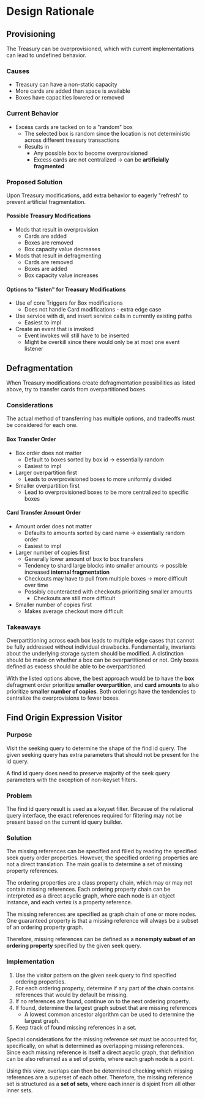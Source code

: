 # Design Rationale

## Provisioning

The Treasury can be overprovisioned, which with current implementations can lead to undefined behavior.

### Causes

* Treasury can have a non-static capacity
* More cards are added than space is available
* Boxes have capacities lowered or removed

### Current Behavior

* Excess cards are tacked on to a "random" box
  * The selected box is random since the location is not deterministic across different treasury transactions
  * Results in
    * Any possible box to become overprovisioned
    * Excess cards are not centralized -> can be **artificially fragmented**

### Proposed Solution

Upon Treasury modifications, add extra behavior to eagerly "refresh" to prevent artificial fragmentation.

#### Possible Treasury Modifications

* Mods that result in overprovision
  * Cards are added
  * Boxes are removed
  * Box capacity value decreases
* Mods that result in defragmenting
  * Cards are removed
  * Boxes are added
  * Box capacity value increases

#### Options to "listen" for Treasury Modifications

* Use ef core Triggers for Box modifications
  * Does not handle Card modifications - extra edge case
* Use service with di, and insert service calls in currently existing paths
  * Easiest to impl
* Create an event that is invoked
  * Event invokes will still have to be inserted
  * Might be overkill since there would only be at most one event listener

## Defragmentation

When Treasury modifications create defragmentation possibilities as listed above, try to transfer cards from overpartitioned boxes.

### Considerations

The actual method of transferring has multiple options, and tradeoffs must be considered for each one.

#### Box Transfer Order

* Box order does not matter
  * Default to boxes sorted by box id -> essentially random
  * Easiest to impl
* Larger overpartition first
  * Leads to overprovisioned boxes to more uniformly divided
* Smaller overpartition first
  * Lead to overprovisioned boxes to be more centralized to specific boxes

#### Card Transfer Amount Order

* Amount order does not matter
  * Defaults to amounts sorted by card name -> essentially random order
  * Easiest to impl
* Larger number of copies first
  * Generally lower amount of box to box transfers
  * Tendency to shard large blocks into smaller amounts -> possible increased **internal fragmentation**
  * Checkouts may have to pull from multiple boxes -> more difficult over time
  * Possibly counteracted with checkouts prioritizing smaller amounts
    * Checkouts are still more difficult
* Smaller number of copies first
  * Makes average checkout more difficult

### Takeaways

Overpartitioning across each box leads to multiple edge cases that cannot be fully addressed without individual drawbacks. Fundamentally, invariants about the underlying storage system should be modified. A distinction should be made on whether a box can be overpartitioned or not. Only boxes defined as excess should be able to be overpartitioned.

With the listed options above, the best approach would be to have the **box** defragment order prioritize **smaller overpartition**, and **card amounts** to also prioritize **smaller number of copies**. Both orderings have the tendencies to centralize the overprovisions to fewer boxes.

## Find Origin Expression Visitor

### Purpose

Visit the seeking query to determine the shape of the find id query. The given seeking query has extra parameters that should not be present for the id query.

A find id query does need to preserve majority of the seek query parameters with the exception of non-keyset filters.

### Problem

The find id query result is used as a keyset filter. Because of the relational query interface, the exact references required for filtering may not be present based on the current id query builder.

### Solution

The missing references can be specified and filled by reading the specified seek query order properties. However, the specified ordering properties are not a direct translation. The main goal is to determine a set of missing property references.

The ordering properties are a class property chain, which may or may not contain missing references. Each ordering property chain can be interpreted as a direct acyclic graph, where each node is an object instance, and each vertex is a property reference.

The missing references are specified as graph chain of one or more nodes. One guaranteed property is that a missing reference will always be a subset of an ordering property graph.

Therefore, missing references can be defined as a **nonempty subset of an ordering property** specified by the given seek query.

### Implementation

1. Use the visitor pattern on the given seek query to find specified ordering properties.
2. For each ordering property, determine if any part of the chain contains references that would by default be missing.
3. If no references are found, continue on to the next ordering property.
4. If found, determine the largest graph subset that are missing references
    * A lowest common ancestor algorithm can be used to determine the largest graph.
5. Keep track of found missing references in a set.

Special considerations for the missing reference set must be accounted for, specifically, on what is determined as overlapping missing references. Since each missing reference is itself a direct acyclic graph, that definition can be also reframed as a set of points, where each graph node is a point.

Using this view, overlaps can then be determined checking which missing references are a superset of each other. Therefore, the missing reference set is structured as a **set of sets**, where each inner is disjoint from all other inner sets.

